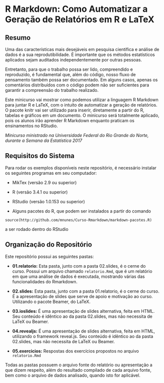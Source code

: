 # R Markdown: Como Automatizar a Geração de Relatórios em R e LaTeX

## Resumo

Uma das características mais desejáveis em pesquisa científica e análise de dados é a sua reprodutibilidade. É importante que os métodos estatísticos aplicados sejam auditados independentemente por outras pessoas.

Entretanto, para que o trabalho possa ser lido, compreendido e reproduzido, é fundamental que, além do código, nosso fluxo de pensamento também possa ser documentado. Em alguns casos, apenas os comentários distribuídos com o código podem não ser suficientes para garantir a compreensão do trabalho realizado.

Este minicurso vai mostrar como podemos utilizar a linguagem R Markdown para juntar R e LaTeX, com o intuito de automatizar a geração de relatórios. O pacote knitr vai ser utilizado para inserir, diretamente a partir do R, tabelas e gráficos em um documento. O minicurso será totalmente aplicado, pois os alunos irão aprender R Markdown enquanto praticam os ensinamentos no RStudio.

_Minicurso ministrado na Universidade Federal do Rio Grande do Norte, durante a Semana da Estatística 2017_

## Requisitos do Sistema

Para rodar os exemplos disponíveis neste repositório, é necessário instalar os seguintes programas em seu computador:

- MikTex (versão 2.9 ou superior)

- R (versão 3.4.1 ou superior)

- RStudio (versão 1.0.153 ou superior)

- Alguns pacotes do R, que podem ser instalados a partir do comando

`source(http://github.com/mnunes/Curso-Rmarkdown/markdown-pacotes.R)`

a ser rodado dentro do RStudio

## Organização do Repositório

Este repositório possui as seguintes pastas:

* **01.relatorio:** Esta pasta, junto com a pasta 02.slides, é o cerne do curso. Possui um arquivo chamado `relatorio.Rmd`, que é um relatório em que uma análise de dados é executada, mostrando várias das funcionalidades do Rmarkdown.

* **02.slides:** Esta pasta, junto com a pasta 01.relatorio, é o cerne do curso. É  a apresentação de slides que serve de apoio e motivação ao curso. Utilizando o pacote Beamer, do LaTeX.

* **03.ioslides:** É uma apresentação de slides alternativa, feita em HTML. Seu conteúdo é idêntico ao da pasta 02.slides, mas não necessita de LaTeX ou Beamer.

* **04.revealjs:** É uma apresentação de slides alternativa, feita em HTML, utilizando o framework reveal.js. Seu conteúdo é idêntico ao da pasta 02.slides, mas não necessita de LaTeX ou Beamer.

* **05.exercicios:** Respostas dos exercícios propostos no arquivo `relatorio.Rmd`

Todas as pastas possuem o arquivo fonte do relatório ou apresentação a que dizem respeito, além do resultado compilado de cada arquivo fonte, bem como o arquivo de dados analisado, quando isto for aplicável.


